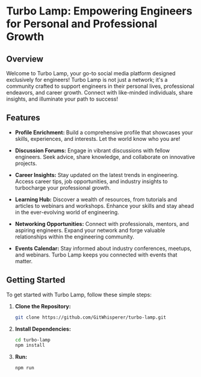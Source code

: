 # Turbo Lamp: Empowering Engineers for Personal and Professional Growth

## Overview

Welcome to Turbo Lamp, your go-to social media platform designed exclusively for engineers! Turbo Lamp is not just a network; it's a community crafted to support engineers in their personal lives, professional endeavors, and career growth. Connect with like-minded individuals, share insights, and illuminate your path to success!

## Features

- **Profile Enrichment:** Build a comprehensive profile that showcases your skills, experiences, and interests. Let the world know who you are!

- **Discussion Forums:** Engage in vibrant discussions with fellow engineers. Seek advice, share knowledge, and collaborate on innovative projects.

- **Career Insights:** Stay updated on the latest trends in engineering. Access career tips, job opportunities, and industry insights to turbocharge your professional growth.

- **Learning Hub:** Discover a wealth of resources, from tutorials and articles to webinars and workshops. Enhance your skills and stay ahead in the ever-evolving world of engineering.

- **Networking Opportunities:** Connect with professionals, mentors, and aspiring engineers. Expand your network and forge valuable relationships within the engineering community.

- **Events Calendar:** Stay informed about industry conferences, meetups, and webinars. Turbo Lamp keeps you connected with events that matter.

## Getting Started

To get started with Turbo Lamp, follow these simple steps:

1. **Clone the Repository:**
   ```bash
   git clone https://github.com/GitWhisperer/turbo-lamp.git

2. **Install Dependencies:**
   ```bash
   cd turbo-lamp
   npm install

3. **Run:**
   ```bash
   npm run
